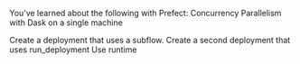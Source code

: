 You’ve learned about the following with Prefect:
Concurrency
Parallelism with Dask on a single machine


Create a deployment that uses a subflow.
Create a second deployment that uses run_deployment 
Use runtime